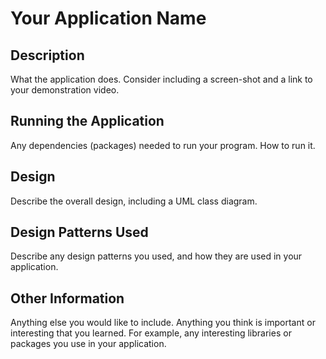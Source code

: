 # Your Application Name
 
## Description
What the application does.  Consider including a screen-shot and a link to your demonstration video.
 
## Running the Application
Any dependencies (packages) needed to run your program. How to run it.
 
## Design
Describe the overall design, including a UML class diagram.
 
## Design Patterns Used
Describe any design patterns you used, and how they are used in your application.
 
## Other Information
Anything else you would like to include.  Anything you think is important or interesting that you learned.  For example, any interesting libraries or packages you use in your application.
